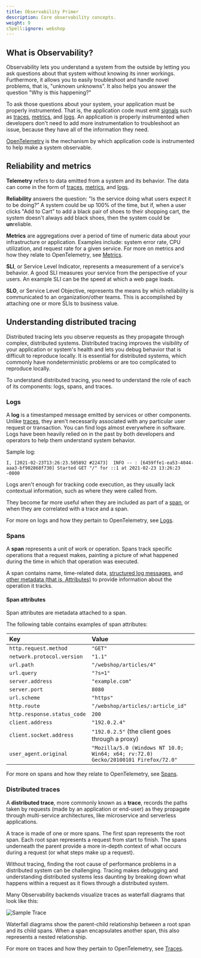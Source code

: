 ```yaml
---
title: Observability Primer
description: Core observability concepts.
weight: 9
cSpell:ignore: webshop
---
```


## What is Observability?

Observability lets you understand a system from the outside by letting you ask
questions about that system without knowing its inner workings. Furthermore, it
allows you to easily troubleshoot and handle novel problems, that is, "unknown
unknowns”. It also helps you answer the question "Why is this happening?"

To ask those questions about your system, your application must be
properly instrumented. That is, the application code must emit
[signals](/docs/concepts/signals/) such as
[traces](/docs/concepts/signals/traces/),
[metrics](/docs/concepts/signals/metrics/), and
[logs](/docs/concepts/signals/logs/). An application is properly instrumented
when developers don't need to add more instrumentation to troubleshoot an issue,
because they have all of the information they need.

[OpenTelemetry](/docs/what-is-opentelemetry/) is the mechanism by which
application code is instrumented to help make a system observable.

## Reliability and metrics

**Telemetry** refers to data emitted from a system and its behavior. The data
can come in the form of [traces](/docs/concepts/signals/traces/),
[metrics](/docs/concepts/signals/metrics/), and
[logs](/docs/concepts/signals/logs/).

**Reliability** answers the question: "Is the service doing what users expect it
to be doing?” A system could be up 100% of the time, but if, when a user clicks
"Add to Cart” to add a black pair of shoes to their shopping cart, the system
doesn't always add black shoes, then the system could be **un**reliable.

**Metrics** are aggregations over a period of time of numeric data about your
infrastructure or application. Examples include: system error rate, CPU
utilization, and request rate for a given service. For more on metrics and how
they relate to OpenTelemetry, see [Metrics](/docs/concepts/signals/metrics/).

**SLI**, or Service Level Indicator, represents a measurement of a service's
behavior. A good SLI measures your service from the perspective of your users.
An example SLI can be the speed at which a web page loads.

**SLO**, or Service Level Objective, represents the means by which reliability
is communicated to an organization/other teams. This is accomplished by
attaching one or more SLIs to business value.

## Understanding distributed tracing

Distributed tracing lets you observe requests as they propagate through complex,
distributed systems. Distributed tracing improves the visibility of your
application or system's health and lets you debug behavior that is difficult to
reproduce locally. It is essential for distributed systems, which commonly
have nondeterministic problems or are too complicated to reproduce locally.

To understand distributed tracing, you need to understand the role of each of
its components: logs, spans, and traces.

### Logs

A **log** is a timestamped message emitted by services or other components.
Unlike [traces](#distributed-traces), they aren't necessarily associated with
any particular user request or transaction. You can find logs almost everywhere
in software. Logs have been heavily relied on in the past by both developers and
operators to help them understand system behavior.

Sample log:

```text
I, [2021-02-23T13:26:23.505892 #22473]  INFO -- : [6459ffe1-ea53-4044-aaa3-bf902868f730] Started GET "/" for ::1 at 2021-02-23 13:26:23 -0800
```

Logs aren't enough for tracking code execution, as they usually lack contextual
information, such as where they were called from.

They become far more useful when they are included as part of a [span](#spans),
or when they are correlated with a trace and a span.

For more on logs and how they pertain to OpenTelemetry, see
[Logs](/docs/concepts/signals/logs/).

### Spans

A **span** represents a unit of work or operation. Spans track specific
operations that a request makes, painting a picture of what happened during the
time in which that operation was executed.

A span contains name, time-related data,
[structured log messages](/docs/concepts/signals/traces/#span-events), and
[other metadata (that is, Attributes)](/docs/concepts/signals/traces/#attributes)
to provide information about the operation it tracks.

#### Span attributes

Span attributes are metadata attached to a span.

The following table contains examples of span attributes:

| Key                         | Value                                                                              |
| :-------------------------- | :--------------------------------------------------------------------------------- |
| `http.request.method`       | `"GET"`                                                                            |
| `network.protocol.version`  | `"1.1"`                                                                            |
| `url.path`                  | `"/webshop/articles/4"`                                                            |
| `url.query`                 | `"?s=1"`                                                                           |
| `server.address`            | `"example.com"`                                                                    |
| `server.port`               | `8080`                                                                             |
| `url.scheme`                | `"https"`                                                                          |
| `http.route`                | `"/webshop/articles/:article_id"`                                                  |
| `http.response.status_code` | `200`                                                                              |
| `client.address`            | `"192.0.2.4"`                                                                      |
| `client.socket.address`     | `"192.0.2.5"` (the client goes through a proxy)                                    |
| `user_agent.original`       | `"Mozilla/5.0 (Windows NT 10.0; Win64; x64; rv:72.0) Gecko/20100101 Firefox/72.0"` |

For more on spans and how they relate to OpenTelemetry, see
[Spans](/docs/concepts/signals/traces/#spans).

### Distributed traces

A **distributed trace**, more commonly known as a **trace**, records the paths
taken by requests (made by an application or end-user) as they propagate through
multi-service architectures, like microservice and serverless applications.

A trace is made of one or more spans. The first span represents the root span.
Each root span represents a request from start to finish. The spans underneath
the parent provide a more in-depth context of what occurs during a request (or
what steps make up a request).

Without tracing, finding the root cause of performance problems in a distributed
system can be challenging. Tracing makes debugging and understanding distributed
systems less daunting by breaking down what happens within a request as it flows
through a distributed system.

Many Observability backends visualize traces as waterfall diagrams that look
like this:

![Sample Trace](/img/waterfall-trace.svg 'Trace waterfall diagram')

Waterfall diagrams show the parent-child relationship between a root span and
its child spans. When a span encapsulates another span, this also represents a
nested relationship.

For more on traces and how they pertain to OpenTelemetry, see
[Traces](/docs/concepts/signals/traces/).
